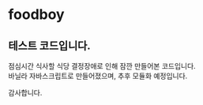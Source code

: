 # foodboy
## 테스트 코드입니다.

점심시간 식사할 식당 결정장애로 인해 잠깐 만들어본 코드입니다.  
바닐라 자바스크립트로 만들어졌으며, 추후 모듈화 예정입니다.

감사합니다.
